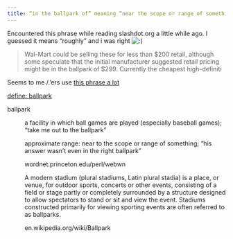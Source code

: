 ```yaml
---
title: “in the ballpark of” meaning “near the scope or range of something”
---
```


<p>Encountered this phrase while reading slashdot.org a little while ago. I guessed it means &#8220;roughly&#8221; and i was right <img src='http://www.rijiben.org/smilies/icon_smile.gif' alt=':)' class='wp-smiley' /> </p>

<blockquote>
  <p>Wal-Mart could be selling these for less than $200 retail, although some speculate that the initial manufacturer suggested retail pricing might be in the ballpark of $299. Currently the cheapest high-definiti</p>
</blockquote>

<p>Seems to me /.&#8217;ers use <a href="http://www.google.com/search?q=in+the+ballpark+of%22+site%3Aslashdot.org">this phrase a lot</a></p>

<p><a href="http://www.google.com/search?hl=en&amp;q=define%3Aballpark&amp;btnG=Google+Search">define: ballpark</a></p>

<dl>
<dt>ballpark</dt>
<dd>
<p>a facility in which ball games are played (especially baseball games); &#8220;take me out to the ballpark&#8221;</p>
</dd>

<dd>
<p>approximate range: near to the scope or range of something; &#8220;his answer wasn&#8217;t even in the right ballpark&#8221;</p>
</dd>

<dd>
<p>wordnet.princeton.edu/perl/webwn</p>
</dd>

<dd>
<p>A modern stadium (plural stadiums, Latin plural stadia) is a place, or venue, for outdoor sports, concerts or other events, consisting of a field or stage partly or completely surrounded by a structure designed to allow spectators to stand or sit and view the event. Stadiums constructed primarily for viewing sporting events are often referred to as ballparks.</p>
</dd>

<dd>
<p>en.wikipedia.org/wiki/Ballpark</p>
</dd>
</dl>
